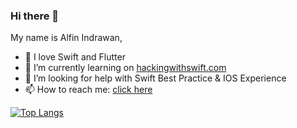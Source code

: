 ### Hi there 👋

My name is Alfin Indrawan,
* 🌱 I love Swift and Flutter
* 🔭 I’m currently learning on [hackingwithswift.com](hackingwithswift.com)
* 🤔 I’m looking for help with Swift Best Practice & IOS Experience
* 📫 How to reach me: [click here](mailto:alfinindrawan54@gmail.com)

<!-- ![Alfin's GitHub stats](https://github-readme-stats.vercel.app/api?username=alfinindrawan&show_icons=true&theme=radical&count_private=true) -->
[![Top Langs](https://github-readme-stats.vercel.app/api/top-langs/?username=alfinindrawan&layout=compact&hide=Makefile,C,C++,Blade)](https://github.com/alfinindrawan/github-readme-stats)
